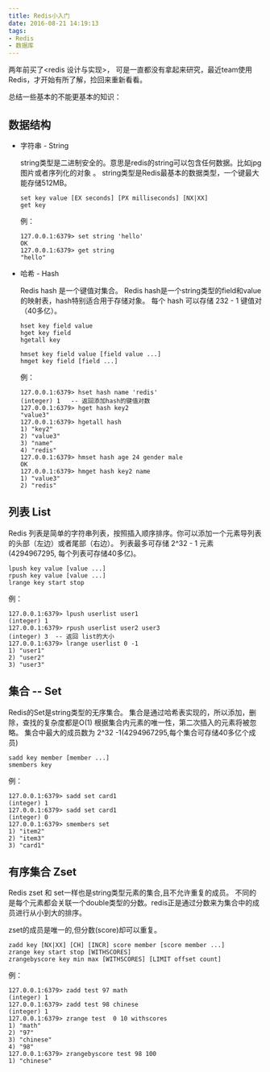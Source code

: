 ```yaml
---
title: Redis小入门
date: 2016-08-21 14:19:13
tags:
- Redis
- 数据库
---
```


两年前买了<redis 设计与实现>， 可是一直都没有拿起来研究，最近team使用Redis，才开始有所了解，捡回来重新看看。

总结一些基本的不能更基本的知识：

## 数据结构

* 字符串 - String

  string类型是二进制安全的。意思是redis的string可以包含任何数据。比如jpg图片或者序列化的对象 。
  string类型是Redis最基本的数据类型，一个键最大能存储512MB。
  ```
  set key value [EX seconds] [PX milliseconds] [NX|XX]
  get key
  ```

  例：
  ```
  127.0.0.1:6379> set string 'hello'
  OK
  127.0.0.1:6379> get string 
  "hello"
  ```
<!-- more -->
* 哈希 - Hash

  Redis hash 是一个键值对集合。
  Redis hash是一个string类型的field和value的映射表，hash特别适合用于存储对象。
  每个 hash 可以存储 232 - 1 键值对（40多亿）。
  ```
  hset key field value    
  hget key field
  hgetall key
  
  hmset key field value [field value ...]
  hmget key field [field ...]
  ```

  例：
  ```
  127.0.0.1:6379> hset hash name 'redis'
  (integer) 1   -- 返回添加hash的键值对数
  127.0.0.1:6379> hget hash key2
  "value3"
  127.0.0.1:6379> hgetall hash
  1) "key2"
  2) "value3"
  3) "name"
  4) "redis"
  127.0.0.1:6379> hmset hash age 24 gender male
  OK
  127.0.0.1:6379> hmget hash key2 name
  1) "value3"
  2) "redis"
  ```

## 列表 List

Redis 列表是简单的字符串列表，按照插入顺序排序。你可以添加一个元素导列表的头部（左边）或者尾部（右边）。
列表最多可存储 2^32 - 1 元素 (4294967295, 每个列表可存储40多亿)。
```
lpush key value [value ...]
rpush key value [value ...]
lrange key start stop
```

例：
```
127.0.0.1:6379> lpush userlist user1
(integer) 1
127.0.0.1:6379> rpush userlist user2 user3
(integer) 3  -- 返回 list的大小
127.0.0.1:6379> lrange userlist 0 -1
1) "user1"
2) "user2"
3) "user3"    
```

## 集合 -- Set
Redis的Set是string类型的无序集合。
集合是通过哈希表实现的，所以添加，删除，查找的复杂度都是O(1)
根据集合内元素的唯一性，第二次插入的元素将被忽略。
集合中最大的成员数为 2^32 -1(4294967295,每个集合可存储40多亿个成员)
```
sadd key member [member ...]
smembers key
```

例：
```
127.0.0.1:6379> sadd set card1
(integer) 1
127.0.0.1:6379> sadd set card1
(integer) 0
127.0.0.1:6379> smembers set
1) "item2"
2) "item3"
3) "card1"
```

## 有序集合 Zset
Redis zset 和 set一样也是string类型元素的集合,且不允许重复的成员。
不同的是每个元素都会关联一个double类型的分数。redis正是通过分数来为集合中的成员进行从小到大的排序。

zset的成员是唯一的,但分数(score)却可以重复。

```
zadd key [NX|XX] [CH] [INCR] score member [score member ...]
zrange key start stop [WITHSCORES]
zrangebyscore key min max [WITHSCORES] [LIMIT offset count]
```

例：
```
127.0.0.1:6379> zadd test 97 math
(integer) 1
127.0.0.1:6379> zadd test 98 chinese
(integer) 1
127.0.0.1:6379> zrange test  0 10 withscores
1) "math"
2) "97"
3) "chinese"
4) "98"
127.0.0.1:6379> zrangebyscore test 98 100
1) "chinese"
```
